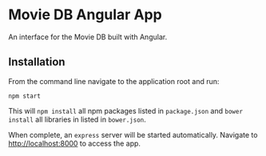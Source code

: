# Movie DB Angular App


An interface for the Movie DB built with Angular.


## Installation

From the command line navigate to the application root and run:

    npm start

This will `npm install` all npm packages listed in `package.json` and `bower install` all libraries in listed in `bower.json`.

When complete, an `express` server will be started automatically. Navigate to [http://localhost:8000](http://localhost:8000) to access the app.
